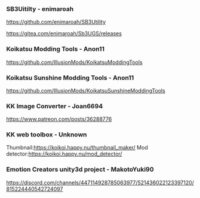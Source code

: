 ### SB3Uitilty - enimaroah

https://github.com/enimaroah/SB3Utility

https://gitea.com/enimaroah/Sb3UGS/releases

### Koikatsu Modding Tools - Anon11

https://github.com/IllusionMods/KoikatsuModdingTools

### Koikatsu Sunshine Modding Tools - Anon11

https://github.com/IllusionMods/KoikatsuSunshineModdingTools

### KK Image Converter - Joan6694

https://www.patreon.com/posts/36288776

### KK web toolbox - Unknown

Thumbnail:https://koikoi.happy.nu/thumbnail_maker/
Mod detector:https://koikoi.happy.nu/mod_detector/

### Emotion Creators unity3d project - MakotoYuki90

https://discord.com/channels/447114928785063977/521436022123397120/815224440542724097
